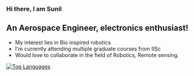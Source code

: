 ### Hi there, I am Sunil 

## An Aerospace Engineer, electronics enthusiast!

- My interest lies in Bio inspired robotics
- I'm currently attending multiple graduate courses from IISc
- Would love to collaborate in the field of Robotics, Remote sensing.

[![Top Languages](https://github-readme-stats.vercel.app/api/top-langs/?username=PVSSLR&layout=compact)](https://github.com/anuraghazra/github-readme-stats)

